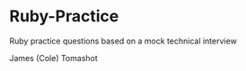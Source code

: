 # Ruby-Practice
Ruby practice questions based on a mock technical interview


James (Cole) Tomashot
